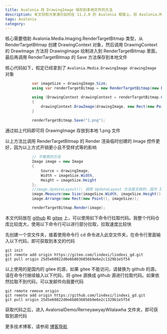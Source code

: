 ```yaml
---
title: Avalonia 将 DrawingImage 保存到本地文件的方法
description: 本文将和大家演示如何在 11.2.0 的 Avalonia 框架上，将 Avalonia.Media.DrawingImage 保存存放为本地图片文件的方法
tags: Avalonia
category: 
---
```


<!-- 发布 -->
<!-- 博客 -->

核心需要借助 Avalonia.Media.Imaging.RenderTargetBitmap 类型，从 RenderTargetBitmap 创建 DrawingContext 对象，然后调用 DrawingContext 的 DrawImage 方法将 DrawingImage 绘制进入到 RenderTargetBitmap 里面，最后再调用 RenderTargetBitmap 的 Save 方法保存到本地文件

核心代码如下，假定已经拿到了 `Avalonia.Media.DrawingImage drawingImage` 对象

```csharp
            var imageSize = drawingImage.Size;
            using var renderTargetBitmap = new RenderTargetBitmap(new PixelSize((int) imageSize.Width, (int) imageSize.Height));

            using (DrawingContext drawingContext = renderTargetBitmap.CreateDrawingContext())
            {
                drawingContext.DrawImage(drawingImage, new Rect(new Point(), imageSize));
            }
           
            renderTargetBitmap.Save("1.png");
```

通过如上代码即可将 DrawingImage 存放到本地 1.png 文件

以上方法比调用 RenderTargetBitmap 的 Render 渲染临时创建的 Image 控件更好，因为以上方式开销更小且不受样式等的影响

```csharp
            // 不推荐的方法
            Image image = new Image
            {
                Source = drawingImage,
                Width = imageSize.Width,
                Height = imageSize.Height
            };
            //image.UpdateLayout(); 调用 UpdateLayout 方法是无效的，因为 Image 没有加入视觉树
            image.Measure(new Size(imageSize.Width, imageSize.Height));
            image.Arrange(new Rect(new Point(), imageSize));

            renderTargetBitmap.Render(image);
```

本文代码放在 [github](https://github.com/lindexi/lindexi_gd/tree/25d5e60822d0e6b8036856b9e6e2c1329b1e5f54/AvaloniaIDemo/RerneyawyayWilalawha) 和 [gitee](https://gitee.com/lindexi/lindexi_gd/blob/25d5e60822d0e6b8036856b9e6e2c1329b1e5f54/AvaloniaIDemo/RerneyawyayWilalawha) 上，可以使用如下命令行拉取代码。我整个代码仓库比较庞大，使用以下命令行可以进行部分拉取，拉取速度比较快

先创建一个空文件夹，接着使用命令行 cd 命令进入此空文件夹，在命令行里面输入以下代码，即可获取到本文的代码

```
git init
git remote add origin https://gitee.com/lindexi/lindexi_gd.git
git pull origin 25d5e60822d0e6b8036856b9e6e2c1329b1e5f54
```

以上使用的是国内的 gitee 的源，如果 gitee 不能访问，请替换为 github 的源。请在命令行继续输入以下代码，将 gitee 源换成 github 源进行拉取代码。如果依然拉取不到代码，可以发邮件向我要代码

```
git remote remove origin
git remote add origin https://github.com/lindexi/lindexi_gd.git
git pull origin 25d5e60822d0e6b8036856b9e6e2c1329b1e5f54
```

获取代码之后，进入 AvaloniaIDemo/RerneyawyayWilalawha 文件夹，即可获取到源代码

更多技术博客，请参阅 [博客导航](https://blog.lindexi.com/post/%E5%8D%9A%E5%AE%A2%E5%AF%BC%E8%88%AA.html )
